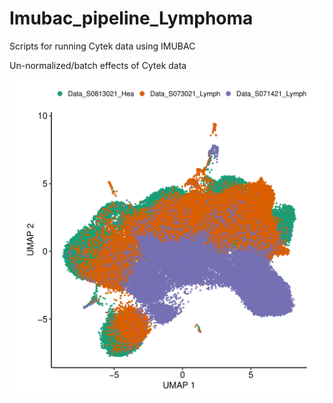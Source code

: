 # Imubac_pipeline_Lymphoma
Scripts for running Cytek data using IMUBAC 

Un-normalized/batch effects of Cytek data

![Batch effect of Cytek data](https://github.com/pamelanmrc/Imubac_pipeline_Lymphoma/blob/main]/all.pdf?raw=true)

